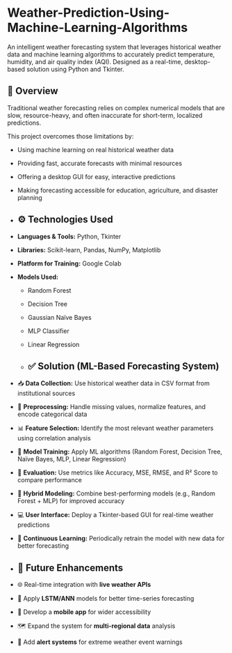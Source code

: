 # Weather-Prediction-Using-Machine-Learning-Algorithms
An intelligent weather forecasting system that leverages historical weather data and machine learning algorithms to accurately predict temperature, humidity, and air quality index (AQI). Designed as a real-time, desktop-based solution using Python and Tkinter.

## 📌 Overview

Traditional weather forecasting relies on complex numerical models that are slow, resource-heavy, and often inaccurate for short-term, localized predictions.

This project overcomes those limitations by:
- Using machine learning on real historical weather data
- Providing fast, accurate forecasts with minimal resources
- Offering a desktop GUI for easy, interactive predictions
- Making forecasting accessible for education, agriculture, and disaster planning

- ## ⚙️ Technologies Used

- **Languages & Tools:** Python, Tkinter
- **Libraries:** Scikit-learn, Pandas, NumPy, Matplotlib
- **Platform for Training:** Google Colab
- **Models Used:**
  - Random Forest
  - Decision Tree
  - Gaussian Naïve Bayes
  - MLP Classifier
  - Linear Regression
 
  - ## ✅ Solution (ML-Based Forecasting System)

- 📥 **Data Collection:** Use historical weather data in CSV format from institutional sources  
- 🧹 **Preprocessing:** Handle missing values, normalize features, and encode categorical data  
- 📊 **Feature Selection:** Identify the most relevant weather parameters using correlation analysis  
- 🧠 **Model Training:** Apply ML algorithms (Random Forest, Decision Tree, Naïve Bayes, MLP, Linear Regression)  
- 🎯 **Evaluation:** Use metrics like Accuracy, MSE, RMSE, and R² Score to compare performance  
- 🧩 **Hybrid Modeling:** Combine best-performing models (e.g., Random Forest + MLP) for improved accuracy  
- 💻 **User Interface:** Deploy a Tkinter-based GUI for real-time weather predictions  
- 🔁 **Continuous Learning:** Periodically retrain the model with new data for better forecasting

- ## 🔭 Future Enhancements

- 🌐 Real-time integration with **live weather APIs**
- 🤖 Apply **LSTM/ANN** models for better time-series forecasting
- 📱 Develop a **mobile app** for wider accessibility
- 🗺️ Expand the system for **multi-regional data** analysis
- 🚨 Add **alert systems** for extreme weather event warnings
